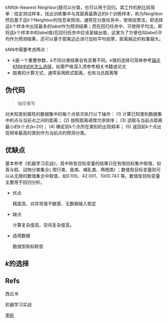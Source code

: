 
kNN(k-Nearest Neighbor)既可以分类，也可以用于回归。其工作机制比较简单：给定测试样本，找出训练集中与其距离最靠近的$k$个训练样本，称为Neighbor然后基于这$k$个Neighbor的信息来预测。通常在分类任务中，使用投票法，即选择这$k$个样本中出现最多的label作为预测结果；而在回归任务中，可使用平均法，即将这$k$个样本中的label值(在回归任务中应该是输出值，这里为了方便也叫label)平均作为预测结果，还可以基于距离远近进行加权平均投票，距离越近的权重越大。

kNN中需要考虑两点：

* $k$是一个重要参数，$k$不同分类结果会有显著不同。$k$值的选择可简单参考[锚点](#anchor)[KNN中的K怎么选择](https://zhuanlan.zhihu.com/p/30425907)，如需严格深入须参考相关书籍或论文
* 距离的计算方式，通常采用欧式距离，也有马氏距离等


## 伪代码

> 抽空重写

对未知类别属性的数据集中的每个点依次执行以下操作：
(1) 计算已知类别数据集中的点与当前点之间的距离；
(2) 按照距离递增次序排序；
(3) 选取与当前点距离最小的k个点(k<20)；
(4) 确定前k个点所在类别的出现频率；
(5) 返回前k个点出现频率最高的类别作为当前点的预测分类。

## 优缺点

基本参考《机器学习实战》，其中称型目标变量的结果只在有限目标集中取值，如真与假、动物分类集合{ 爬行类、鱼类、哺乳类、两栖类} ；数值型目标变量则可以从无限的数值集合中取值，如0.100、42.001、1000.743 等。数值型目标变量主要用于回归分析。

* 优点
  
  精度高、对异常值不敏感、无数据输入假定

* 缺点

  计算复杂度高、空间复杂度高。

* 适用数据
  
  数值型和标称型

## $k$的选择



## Refs

西瓜书

机器学习实战

[李航](https://github.com/SmirkCao/Lihang/tree/master/CH03)







